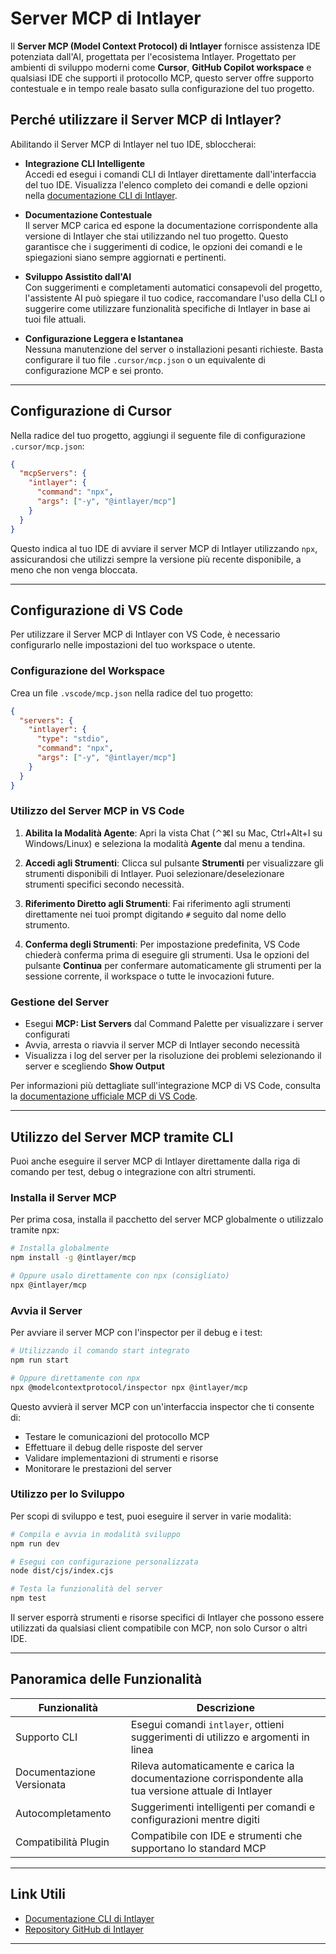 # Server MCP di Intlayer

Il **Server MCP (Model Context Protocol) di Intlayer** fornisce assistenza IDE potenziata dall'AI, progettata per l'ecosistema Intlayer. Progettato per ambienti di sviluppo moderni come **Cursor**, **GitHub Copilot workspace** e qualsiasi IDE che supporti il protocollo MCP, questo server offre supporto contestuale e in tempo reale basato sulla configurazione del tuo progetto.

## Perché utilizzare il Server MCP di Intlayer?

Abilitando il Server MCP di Intlayer nel tuo IDE, sbloccherai:

- **Integrazione CLI Intelligente**  
  Accedi ed esegui i comandi CLI di Intlayer direttamente dall'interfaccia del tuo IDE. Visualizza l'elenco completo dei comandi e delle opzioni nella [documentazione CLI di Intlayer](https://github.com/aymericzip/intlayer/blob/main/docs/it/intlayer_cli.md).

- **Documentazione Contestuale**  
  Il server MCP carica ed espone la documentazione corrispondente alla versione di Intlayer che stai utilizzando nel tuo progetto. Questo garantisce che i suggerimenti di codice, le opzioni dei comandi e le spiegazioni siano sempre aggiornati e pertinenti.

- **Sviluppo Assistito dall'AI**  
  Con suggerimenti e completamenti automatici consapevoli del progetto, l'assistente AI può spiegare il tuo codice, raccomandare l'uso della CLI o suggerire come utilizzare funzionalità specifiche di Intlayer in base ai tuoi file attuali.

- **Configurazione Leggera e Istantanea**  
  Nessuna manutenzione del server o installazioni pesanti richieste. Basta configurare il tuo file `.cursor/mcp.json` o un equivalente di configurazione MCP e sei pronto.

---

## Configurazione di Cursor

Nella radice del tuo progetto, aggiungi il seguente file di configurazione `.cursor/mcp.json`:

```json
{
  "mcpServers": {
    "intlayer": {
      "command": "npx",
      "args": ["-y", "@intlayer/mcp"]
    }
  }
}
```

Questo indica al tuo IDE di avviare il server MCP di Intlayer utilizzando `npx`, assicurandosi che utilizzi sempre la versione più recente disponibile, a meno che non venga bloccata.

---

## Configurazione di VS Code

Per utilizzare il Server MCP di Intlayer con VS Code, è necessario configurarlo nelle impostazioni del tuo workspace o utente.

### Configurazione del Workspace

Crea un file `.vscode/mcp.json` nella radice del tuo progetto:

```json
{
  "servers": {
    "intlayer": {
      "type": "stdio",
      "command": "npx",
      "args": ["-y", "@intlayer/mcp"]
    }
  }
}
```

### Utilizzo del Server MCP in VS Code

1. **Abilita la Modalità Agente**: Apri la vista Chat (⌃⌘I su Mac, Ctrl+Alt+I su Windows/Linux) e seleziona la modalità **Agente** dal menu a tendina.

2. **Accedi agli Strumenti**: Clicca sul pulsante **Strumenti** per visualizzare gli strumenti disponibili di Intlayer. Puoi selezionare/deselezionare strumenti specifici secondo necessità.

3. **Riferimento Diretto agli Strumenti**: Fai riferimento agli strumenti direttamente nei tuoi prompt digitando `#` seguito dal nome dello strumento.

4. **Conferma degli Strumenti**: Per impostazione predefinita, VS Code chiederà conferma prima di eseguire gli strumenti. Usa le opzioni del pulsante **Continua** per confermare automaticamente gli strumenti per la sessione corrente, il workspace o tutte le invocazioni future.

### Gestione del Server

- Esegui **MCP: List Servers** dal Command Palette per visualizzare i server configurati
- Avvia, arresta o riavvia il server MCP di Intlayer secondo necessità
- Visualizza i log del server per la risoluzione dei problemi selezionando il server e scegliendo **Show Output**

Per informazioni più dettagliate sull'integrazione MCP di VS Code, consulta la [documentazione ufficiale MCP di VS Code](https://code.visualstudio.com/docs/copilot/chat/mcp-servers).

---

## Utilizzo del Server MCP tramite CLI

Puoi anche eseguire il server MCP di Intlayer direttamente dalla riga di comando per test, debug o integrazione con altri strumenti.

### Installa il Server MCP

Per prima cosa, installa il pacchetto del server MCP globalmente o utilizzalo tramite npx:

```bash
# Installa globalmente
npm install -g @intlayer/mcp

# Oppure usalo direttamente con npx (consigliato)
npx @intlayer/mcp
```

### Avvia il Server

Per avviare il server MCP con l'inspector per il debug e i test:

```bash
# Utilizzando il comando start integrato
npm run start

# Oppure direttamente con npx
npx @modelcontextprotocol/inspector npx @intlayer/mcp
```

Questo avvierà il server MCP con un'interfaccia inspector che ti consente di:

- Testare le comunicazioni del protocollo MCP
- Effettuare il debug delle risposte del server
- Validare implementazioni di strumenti e risorse
- Monitorare le prestazioni del server

### Utilizzo per lo Sviluppo

Per scopi di sviluppo e test, puoi eseguire il server in varie modalità:

```bash
# Compila e avvia in modalità sviluppo
npm run dev

# Esegui con configurazione personalizzata
node dist/cjs/index.cjs

# Testa la funzionalità del server
npm test
```

Il server esporrà strumenti e risorse specifici di Intlayer che possono essere utilizzati da qualsiasi client compatibile con MCP, non solo Cursor o altri IDE.

---

## Panoramica delle Funzionalità

| Funzionalità              | Descrizione                                                                                            |
| ------------------------- | ------------------------------------------------------------------------------------------------------ |
| Supporto CLI              | Esegui comandi `intlayer`, ottieni suggerimenti di utilizzo e argomenti in linea                       |
| Documentazione Versionata | Rileva automaticamente e carica la documentazione corrispondente alla tua versione attuale di Intlayer |
| Autocompletamento         | Suggerimenti intelligenti per comandi e configurazioni mentre digiti                                   |
| Compatibilità Plugin      | Compatibile con IDE e strumenti che supportano lo standard MCP                                         |

---

## Link Utili

- [Documentazione CLI di Intlayer](https://github.com/aymericzip/intlayer/blob/main/docs/it/intlayer_cli.md)
- [Repository GitHub di Intlayer](https://github.com/aymericzip/intlayer)

---
